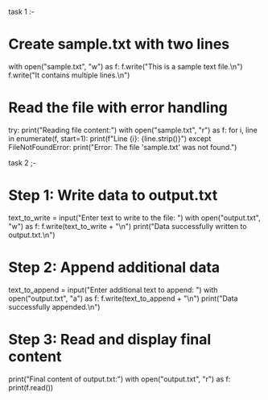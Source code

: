 task 1 :- 
# Create sample.txt with two lines
with open("sample.txt", "w") as f:
    f.write("This is a sample text file.\n")
    f.write("It contains multiple lines.\n")

# Read the file with error handling
try:
    print("Reading file content:")
    with open("sample.txt", "r") as f:
        for i, line in enumerate(f, start=1):
            print(f"Line {i}: {line.strip()}")
except FileNotFoundError:
    print("Error: The file 'sample.txt' was not found.")

task 2 ;- 

# Step 1: Write data to output.txt
text_to_write = input("Enter text to write to the file: ")
with open("output.txt", "w") as f:
    f.write(text_to_write + "\n")
print("Data successfully written to output.txt.\n")

# Step 2: Append additional data
text_to_append = input("Enter additional text to append: ")
with open("output.txt", "a") as f:
    f.write(text_to_append + "\n")
print("Data successfully appended.\n")

# Step 3: Read and display final content
print("Final content of output.txt:")
with open("output.txt", "r") as f:
    print(f.read())
